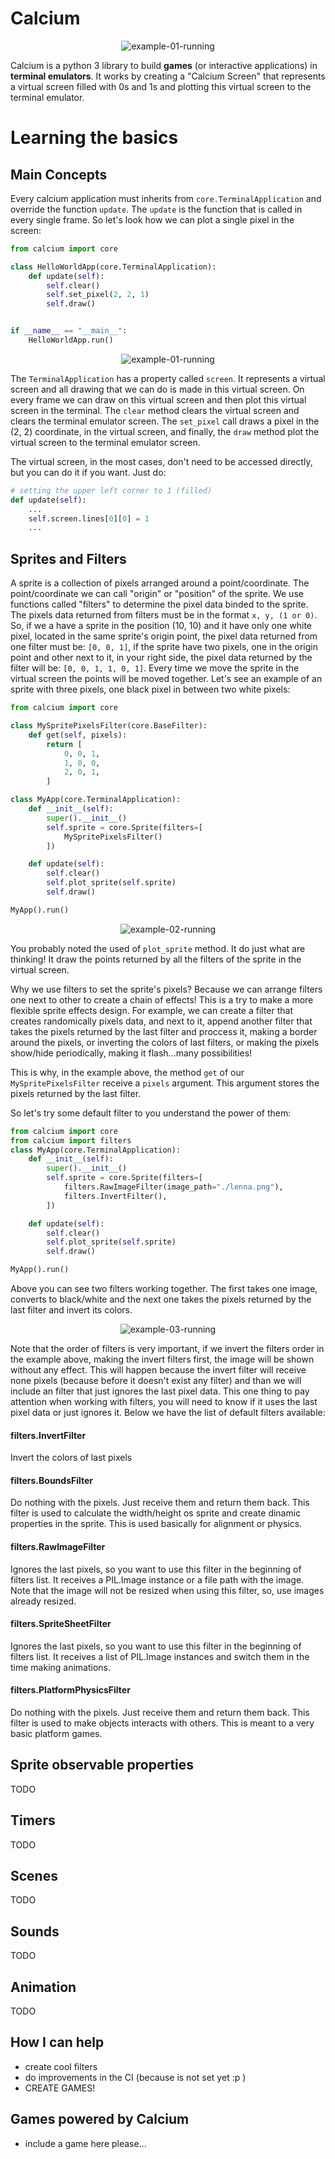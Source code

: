 # Calcium

<p align="center">
  <img src="docs/calcium.gif?raw=true" alt="example-01-running"/>
</p>

Calcium is a python 3 library to build **games** (or interactive applications) in **terminal emulators**. It works by creating a "Calcium Screen" that represents a virtual screen filled with 0s and 1s and plotting this virtual screen to the terminal emulator.

# Learning the basics

## Main Concepts

Every calcium application must inherits from `core.TerminalApplication` and override the function `update`. The `update` is the function that is called in every single frame. So let's look how we can plot a single pixel in the screen:


```python
from calcium import core

class HelloWorldApp(core.TerminalApplication):
    def update(self):
        self.clear()
        self.set_pixel(2, 2, 1)
        self.draw()


if __name__ == "__main__":
    HelloWorldApp.run()
```

<p align="center">
  <img src="docs/example-01.png?raw=true" alt="example-01-running"/>
</p>

The `TerminalApplication` has a property called `screen`. It represents a virtual screen and all drawing that we can do is made in this virtual screen.
On every frame we can draw on this virtual screen and then plot this virtual screen in the terminal. The `clear` method clears the virtual screen and clears the terminal emulator screen. The `set_pixel` call draws a pixel in the (2, 2) coordinate, in the virtual screen, and finally, the `draw` method plot the virtual screen to the terminal emulator screen.

The virtual screen, in the most cases, don't need to be accessed directly, but you can do it if you want. Just do:

```python
# setting the upper left corner to 1 (filled)
def update(self):
    ...
    self.screen.lines[0][0] = 1
    ...
```


## Sprites and Filters

A sprite is a collection of pixels arranged around a point/coordinate. The point/coordinate we can call "origin" or "position" of the sprite. We use functions called "filters" to determine the pixel data binded to the sprite. The pixels data returned from filters must be in the format `x, y, (1 or 0)`. So, if we a have a sprite in the position (10, 10) and it have only one white pixel, located in the same sprite's origin point, the pixel data returned from one filter must be: `[0, 0, 1]`, if the sprite have two pixels, one in the origin point and other next to it, in your right side, the pixel data returned by the filter will be: `[0, 0, 1, 1, 0, 1]`. Every time we move the sprite in the virtual screen the points will be moved together. Let's see an example of an sprite with three pixels, one black pixel in between two white pixels:


```python
from calcium import core

class MySpritePixelsFilter(core.BaseFilter):
    def get(self, pixels):
        return [
            0, 0, 1,
            1, 0, 0,
            2, 0, 1,
        ]

class MyApp(core.TerminalApplication):
    def __init__(self):
        super().__init__()
        self.sprite = core.Sprite(filters=[
            MySpritePixelsFilter()
        ])

    def update(self):
        self.clear()
        self.plot_sprite(self.sprite)
        self.draw()

MyApp().run()
```

<p align="center">
  <img src="docs/example-02.png?raw=true" alt="example-02-running"/>
</p>

You probably noted the used of `plot_sprite` method. It do just what are thinking! It draw the points returned by all the filters of the sprite in the virtual screen.

Why we use filters to set the sprite's pixels? Because we can arrange filters one next to other to create a chain of effects! This is a try to make a more flexible sprite effects design. For example, we can create a filter that creates randomically pixels data, and next to it, append another filter that takes the pixels returned by the last filter and proccess it, making a border around the pixels, or inverting the colors of last filters, or making the pixels show/hide periodically, making it flash...many possibilities!

This is why, in the example above, the method `get` of our `MySpritePixelsFilter` receive a `pixels` argument. This argument stores the pixels returned by the last filter.

So let's try some default filter to you understand the power of them:


```python
from calcium import core
from calcium import filters
class MyApp(core.TerminalApplication):
    def __init__(self):
        super().__init__()
        self.sprite = core.Sprite(filters=[
            filters.RawImageFilter(image_path="./lenna.png"),
            filters.InvertFilter(),
        ])

    def update(self):
        self.clear()
        self.plot_sprite(self.sprite)
        self.draw()

MyApp().run()
```

Above you can see two filters working together. The first takes one image, converts to black/white and the next one takes the pixels returned by the last filter and invert its colors.

<p align="center">
  <img src="docs/example-03.png?raw=true" alt="example-03-running"/>
</p>

Note that the order of filters is very important, if we invert the filters order in the example above, making the invert filters first, the image will be shown without any effect. This will happen because the invert filter will receive none pixels (because before it doesn't exist any filter) and than we will include an filter that just ignores the last pixel data. This one thing to pay attention when working with filters, you will need to know if it uses the last pixel data or just ignores it. Below we have the list of default filters available:

#### filters.InvertFilter
Invert the colors of last pixels

#### filters.BoundsFilter
Do nothing with the pixels. Just receive them and return them back. This filter is used to calculate the width/height os sprite and create dinamic properties in the sprite. This is used basically for alignment or physics.

#### filters.RawImageFilter
Ignores the last pixels, so you want to use this filter in the beginning of filters list. It receives a PIL.Image instance or a file path with the image. Note that the image will not be resized when using this filter, so, use images already resized.

#### filters.SpriteSheetFilter
Ignores the last pixels, so you want to use this filter in the beginning of filters list. It receives a list of PIL.Image instances and switch them in the time making animations.

#### filters.PlatformPhysicsFilter
Do nothing with the pixels. Just receive them and return them back.
This filter is used to make objects interacts with others. This is meant to a very basic platform games.


## Sprite observable properties
TODO

## Timers
TODO

## Scenes
TODO

## Sounds
TODO

## Animation
TODO

## How I can help
- create cool filters
- do improvements in the CI (because is not set yet :p )
- CREATE GAMES!

## Games powered by Calcium

- include a game here please...
